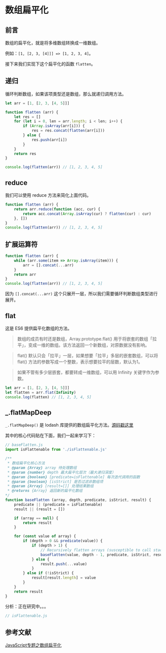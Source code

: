 # 数组扁平化

## 前言

数组的扁平化，就是将多维数组转换成一维数组。

例如：`[1, [2, 3, [4]]] => [1, 2, 3, 4]`。

接下来我们实现下这个扁平化的函数 `flatten`。

## 递归

循环判断数组，如果该项类型还是数组，那么就递归调用方法。
```js
let arr = [1, [2, 3, [4, 5]]]

function flatten (arr) {
    let res = []
    for (let i = 0, len = arr.length; i < len; i++) {
        if (Array.isArray(arr[i])) {
            res = res.concat(flatten(arr[i]))
        } else {
            res.push(arr[i])
        }
    }
    return res
}

console.log(flatten(arr)) // [1, 2, 3, 4, 5]
```

## reduce

我们可以使用 reduce 方法来简化上面代码。
```js
function flatten (arr) {
    return arr.reduce(function (acc, cur) {
        return acc.concat(Array.isArray(cur) ? flatten(cur) : cur)
    }, [])
}
console.log(flatten(arr)) // [1, 2, 3, 4, 5]
```

## 扩展运算符

```js
function flatten (arr) {
    while (arr.some(item => Array.isArray(item))) {
        arr = [].concat(...arr)
    }
    return arr
}
console.log(flatten(arr)) // [1, 2, 3, 4, 5]
```

因为 `[].concat(...arr)` 这个只展开一层，所以我们需要循环判断数组类型进行展开。

## flat

这是 ES6 提供扁平化数组的方法。

> 数组的成员有时还是数组，Array.prototype.flat() 用于将嵌套的数组「拉平」，变成一维的数组。该方法返回一个新数组，对原数据没有影响。

> flat() 默认只会「拉平」一层，如果想要「拉平」多层的嵌套数组，可以将 flat() 方法的参数写成一个整数，表示想要拉平的层数，默认为1。

> 如果不管有多少层嵌套，都要转成一维数组，可以用 Infinity 关键字作为参数。
```js
let arr = [1, [2, 3, [4, 5]]]
let flatten = arr.flat(Infinity)
console.log(flatten) // [1, 2, 3, 4, 5]
```

## _.flatMapDeep

`_.flatMapDeep()` 是 lodash 库提供的数组扁平化方法。[源码戳这里](https://github.com/lodash/lodash/blob/master/flatMapDeep.js)

其中的核心代码贴在下面，我们一起来学习下：
```js
// baseFlatten.js
import isFlattenable from './isFlattenable.js'

/**
 * 数组扁平化核心方法
 * @param {Array} array 待处理数组
 * @param {number} depth 最大扁平化层次（最大递归深度）
 * @param {boolean} [predicate=isFlattenable] 每次迭代调用的函数
 * @param {boolean} [isStrict] 是否过滤非数组项
 * @param {Array} [result=[]] 处理结果数组
 * @returns {Array} 返回新的扁平化数组
*/
function baseFlatten (array, depth, predicate, isStrict, result) {
    predicate || (predicate = isFlattenable)
    result || (result = [])

    if (array == null) {
        return result
    }

    for (const value of array) {
        if (depth > 0 && predicate(value)) {
            if (depth > 1) {
                // Recursively flatten arrays (susceptible to call stack limits).
                baseFlatten(value, depth - 1, predicate, isStrict, result)
            } else {
                result.push(...value)
            }
        } else if (!isStrict) {
            result[result.length] = value
        }
    }
    return result
}
```

分析：正在研究中。。。

```js
// isFlattenable.js
```


## 参考文献

[JavaScript专题之数组扁平化](https://github.com/mqyqingfeng/Blog/issues/36)
